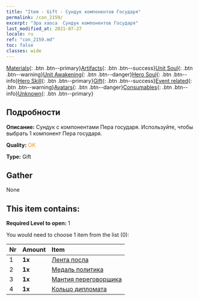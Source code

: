 ```yaml
---
title: "Item - Gift - Сундук компонентов Государя"
permalink: /con_2159/
excerpt: "Эра хаоса  Сундук компонентов Государя"
last_modified_at: 2021-07-27
locale: ru
ref: "con_2159.md"
toc: false
classes: wide
---
```

 [Materials](/ItemsRU/){: .btn .btn--primary}[Artifacts](/ItemsRU/Artifacts/){: .btn .btn--success}[Unit Soul](/ItemsRU/UnitSoul/){: .btn .btn--warning}[Unit Awakening](/ItemsRU/UnitAwakening/){: .btn .btn--danger}[Hero Soul](/ItemsRU/HeroSoul/){: .btn .btn--info}[Hero Skill](/ItemsRU/HeroSkill/){: .btn .btn--primary}[Gift](/ItemsRU/Gift/){: .btn .btn--success}[Event related](/ItemsRU/Events/){: .btn .btn--warning}[Avatars](/ItemsRU/Avatars/){: .btn .btn--danger}[Consumables](/ItemsRU/Consumables/){: .btn .btn--info}[Unknown](/ItemsRU/Unknown/){: .btn .btn--primary}

## Подробности
 **Описание:** Сундук с компонентами Пера государя. Используйте, чтобы выбрать 1 компонент Пера государя.

 **Quality:** <span style="color: #FF8C00">OK</span>

 **Type:** Gift

## Gather

  None

## This item contains:

 **Required Level to open:** 1

 You would need to choose 1 item from the list (0):

  | Nr | Amount |     Item    |
  |:---|:-------|:------------|
  | 1 |  **1x** | [Лента посла](/ru/Items/art_2154/) |  | 
  | 2 |  **1x** | [Медаль политика](/ru/Items/art_2155/) |  | 
  | 3 |  **1x** | [Мантия переговорщика](/ru/Items/art_2156/) |  | 
  | 4 |  **1x** | [Кольцо дипломата](/ru/Items/art_2157/) |  | 

